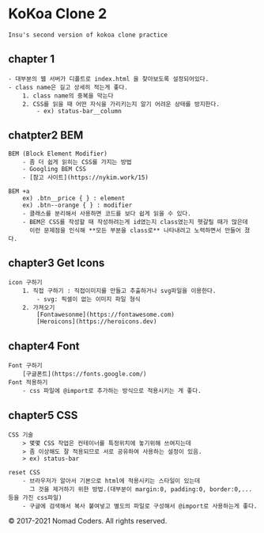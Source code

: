 # KoKoa Clone 2
    Insu's second version of kokoa clone practice

## chapter 1
    - 대부분의 웹 서버가 디폴트로 index.html 을 찾아보도록 설정되어있다.
    - class name은 길고 상세히 적는게 좋다.
        1. class name의 중복을 막는다
        2. CSS를 읽을 때 어떤 자식을 가리키는지 알기 어려운 상태를 방지한다.
            - ex) status-bar__column

## chatpter2 BEM
    BEM (Block Element Modifier)
        - 좀 더 쉽게 읽히는 CSS를 가지는 방법
        - Googling BEM CSS
        - [참고 사이트](https://nykim.work/15)
    
    BEM +a
        ex) .btn__price { } : element
        ex) .btn--orange { } : modifier
        - 클래스를 분리해서 사용하면 코드를 보다 쉽게 읽을 수 있다.
        - BEM은 CSS를 작성할 때 작성하려는게 id였는지 class였는지 헷갈릴 때가 많은데
          이런 문제점을 인식해 **모든 부분을 class로** 나타내려고 노력하면서 만들어 졌다.

## chapter3 Get Icons
    icon 구하기
        1. 직접 구하기 : 직접이미지를 만들고 추출하거나 svg파일을 이용한다.
            - svg: 픽셀이 없는 이미지 파일 형식
        2. 가져오기
            [Fontawesonme](https://fontawesome.com)
            [Heroicons](https://heroicons.dev)

## chapter4 Font
    Font 구하기
        [구글폰트](https://fonts.google.com/)
    Font 적용하기
        - css 파일에 @import로 추가하는 방식으로 적용시키는 게 좋다.

## chapter5 CSS
    CSS 기술
        > 몇몇 CSS 작업은 컨테이너를 특정위치에 놓기위해 쓰여지는데
        > 좀 이상해도 잘 적용되므로 서로 공유하여 사용하는 설정이 있음.
        > ex) status-bar
    
    reset CSS
        - 브라우저가 알아서 기본으로 html에 적용시키는 스타일이 있는데
          그 것을 제거하기 위한 방법.(대부분이 margin:0, padding:0, border:0,...등을 가진 css파일)
        - 구글에 검색해서 복사 붙여넣고 별도의 파일로 구성해서 @import로 사용하는게 좋다.

© 2017-2021 Nomad Coders. All rights reserved.